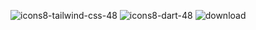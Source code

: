![icons8-tailwind-css-48](https://github.com/sarathnakka/loginform/assets/101663778/7d37a69d-d4db-469e-bfb6-f8f70889d5b0)
![icons8-dart-48](https://github.com/sarathnakka/loginform/assets/101663778/0c97b741-db2e-42b1-afab-621e19e865b2)
![download](https://github.com/sarathnakka/loginform/assets/101663778/9f4b4780-c830-4dd9-b476-925e1e66387b)

